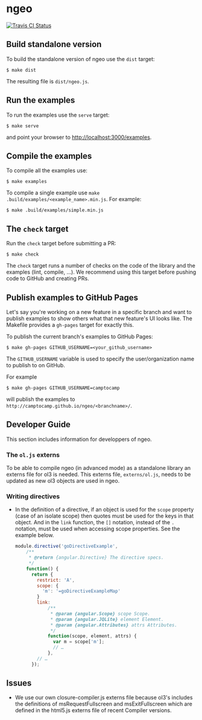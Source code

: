 # ngeo

[![Travis CI Status](https://api.travis-ci.org/camptocamp/ngeo.svg?branch=master)](https://travis-ci.org/camptocamp/ngeo)

## Build standalone version

To build the standalone version of ngeo use the `dist` target:

```shell
$ make dist
```

The resulting file is `dist/ngeo.js`.

## Run the examples

To run the examples use the `serve` target:

```shell
$ make serve
```

and point your browser to
[http://localhost:3000/examples](http://localhost:3000/examples).

## Compile the examples

To compile all the examples use:

```shell
$ make examples
```

To compile a single example use `make .build/examples/<example_name>.min.js`.
For example:

```shell
$ make .build/examples/simple.min.js
```

## The `check` target

Run the `check` target before submitting a PR:

```shell
$ make check
```

The `check` target runs a number of checks on the code of the library and
the examples (lint, compile, …). We recommend using this target before pushing
code to GitHub and creating PRs.

## Publish examples to GitHub Pages

Let's say you're working on a new feature in a specific branch and want to
publish examples to show others what that new feature's UI looks like. The
Makefile provides a `gh-pages` target for exactly this.

To publish the current branch's examples to GitHub Pages:

```shell
$ make gh-pages GITHUB_USERNAME=<your_github_username>
```

The `GITHUB_USERNAME` variable is used to specify the user/organization name to
publish to on GitHub.

For example

```shell
$ make gh-pages GITHUB_USERNAME=camptocamp
```

will publish the examples to `http://camptocamp.github.io/ngeo/<branchname>/`.

## Developer Guide

This section includes information for developpers of ngeo.

### The `ol.js` externs

To be able to compile ngeo (in advanced mode) as a standalone library an
externs file for ol3 is needed. This externs file, `externs/ol.js`, needs to be
updated as new ol3 objects are used in ngeo.

### Writing directives

* In the definition of a directive, if an object is used for the `scope`
  property (case of an isolate scope) then quotes must be used for the keys in
  that object. And in the `link` function, the `[]` notation, instead of the
  `.` notation, must be used when accessing scope properties. See the example
  below.

  ```js
  module.directive('goDirectiveExample',
      /**
       * @return {angular.Directive} The directive specs.
       */
      function() {
        return {
          restrict: 'A',
          scope: {
            'm': '=goDirectiveExampleMap'
          }
          link:
              /**
               * @param {angular.Scope} scope Scope.
               * @param {angular.JQLite} element Element.
               * @param {angular.Attributes} attrs Attributes.
               */
              function(scope, element, attrs) {
                var m = scope['m'];
                // …
              },
          // …
        });
  ```

## Issues

* We use our own closure-compiler.js externs file because ol3's includes the
  definitions of msRequestFullscreen and msExitFullscreen which are defined in
  the html5.js externs file of recent Compiler versions.
